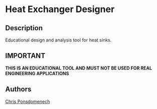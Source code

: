 # Heat Exchanger Designer

## Description

<p>Educational design and analysis tool for heat sinks.</p>

## IMPORTANT

<p><strong>THIS IS AN EDUCATIONAL TOOL AND MUST NOT BE USED FOR REAL ENGINEERING APPLICATIONS</strong></p>
  
## Authors

[Chris Ponsdomenech](https://github.com/pons-dev)
